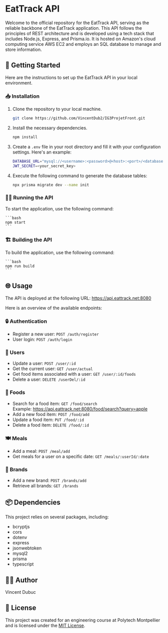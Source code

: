 # EatTrack API

Welcome to the official repository for the EatTrack API, serving as the reliable backbone of the EatTrack application. This API follows the principles of REST architecture and is developed using a tech stack that includes Node.js, Express, and Prisma.io. It is hosted on Amazon's cloud computing service AWS EC2 and employs an SQL database to manage and store information.

## 🚀 Getting Started

Here are the instructions to set up the EatTrack API in your local environment.

### 📥 Installation

1. Clone the repository to your local machine.

    ```bash
    git clone https://github.com/VincentDub2/IG3ProjetFront.git
    ```

2. Install the necessary dependencies.

    ```bash
    npm install
    ```

3. Create a `.env` file in your root directory and fill it with your configuration settings. Here's an example:

    ```bash
    DATABASE_URL="mysql://<username>:<password>@<host>:<port>/<database>?schema=<schema>"
    JWT_SECRET=<your_secret_key>
    ```

4. Execute the following command to generate the database tables:

    ```bash
    npx prisma migrate dev --name init
    ```

### 🏃‍♀️ Running the API

To start the application, use the following command:

    ```bash
    npm start
    ```

### 🏗️ Building the API

To build the application, use the following command:

    ```bash
    npm run build
    ```

## 🌐 Usage

The API is deployed at the following URL: https://api.eattrack.net:8080

Here is an overview of the available endpoints:

### 🔒 Authentication

- Register a new user: `POST /auth/register`
- User login: `POST /auth/login`

### 👥 Users

- Update a user: `POST /user/:id`
- Get the current user: `GET /user/actual`
- Get food items associated with a user: `GET /user/:id/foods`
- Delete a user: `DELETE /userDel/:id`

### 🍲 Foods

- Search for a food item: `GET /food/search`  
Example: https://api.eattrack.net:8080/food/search?query=apple
- Add a new food item: `POST /food/add`
- Update a food item: `PUT /food/:id`
- Delete a food item: `DELETE /food/:id`

### 🍽️ Meals

- Add a meal: `POST /meal/add`
- Get meals for a user on a specific date: `GET /meals/:userId/:date`

### 🏢 Brands

- Add a new brand: `POST /brands/add`
- Retrieve all brands: `GET /brands`

## 📦 Dependencies

This project relies on several packages, including:

- bcryptjs
- cors
- dotenv
- express
- jsonwebtoken
- mysql2
- prisma
- typescript

## 👨‍💻 Author

Vincent Dubuc

## 📄 License

This project was created for an engineering course at Polytech Montpellier and is licensed under the [MIT License](LICENSE).
